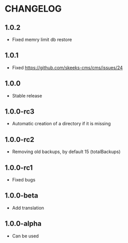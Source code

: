 CHANGELOG
==============

1.0.2
-----------------
  * Fixed memry limit db restore

1.0.1
-----------------
  * Fixed https://github.com/skeeks-cms/cms/issues/24

1.0.0
-----------------
  * Stable release

1.0.0-rc3
-----------------
  * Automatic creation of a directory if it is missing

1.0.0-rc2
-----------------
  * Removing old backups, by default 15 (totalBackups)

1.0.0-rc1
-----------------
  * Fixed bugs

1.0.0-beta
-----------------
  * Add translation

1.0.0-alpha
-----------------
  * Can be used

